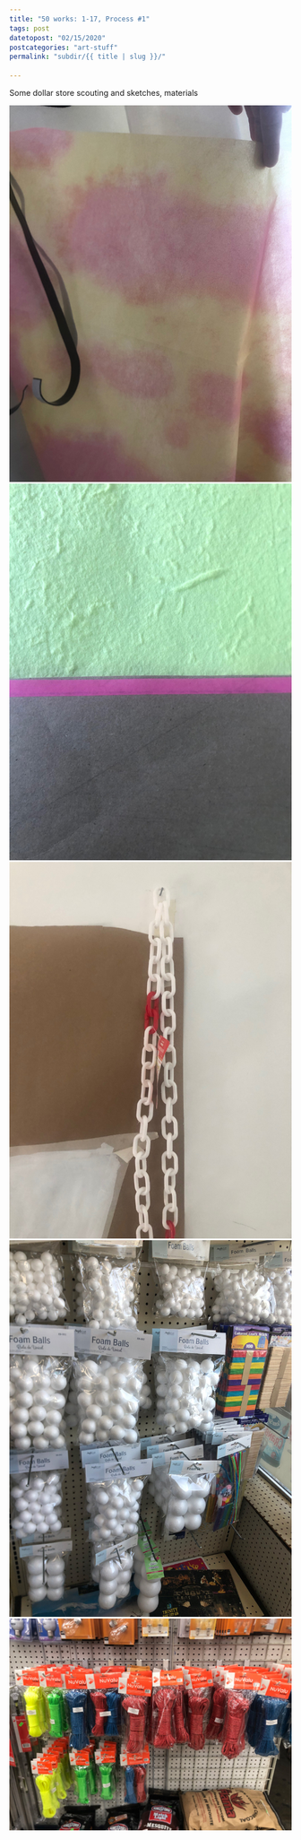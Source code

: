```yaml
---
title: "50 works: 1-17, Process #1"
tags: post
datetopost: "02/15/2020"
postcategories: "art-stuff"
permalink: "subdir/{{ title | slug }}/"

---
```


<p> Some dollar store scouting and sketches, materials</p>

<div class="flex-container">

<img class="one-col space-r" src="/img/blog/09_50-works-1.jpg">
<img class="one-col space-r" src="/img/blog/09_50-works-2.jpg">
<img class="one-col" src="/img/blog/09_50-works-3.jpg">
<img class="one-col space-r space-a" src="/img/blog/09_50-works-4.jpg">
<img class="one-col space-r space-a" src="/img/blog/09_50-works-5.jpg">







